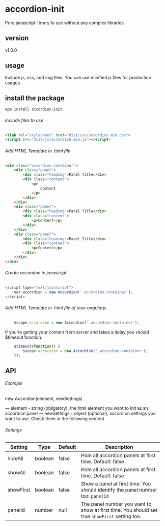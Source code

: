 # accordion-init
Pure javascript library to use without any complex libraries

## version
v1.0.0

## usage
Include js, css, and img files. You can use minified js files for production usages.

## install the package
```
npm install accordion-init
```

###### Include files to use
```html
<link rel="stylesheet" href="dist/css/accordion.min.css">
<script src="dist/js/accordion.min.js"></script>  
```

###### Add HTML Template in .html file
```html
<div class="accordion-container">
	<div class="panel">
		<div class="heading">Panel Title</div>
		<div class="content">
			<p>
				Content
			</p>
		</div>
	</div>
	<div class="panel">
		<div class="heading">Panel Title</div>
		<div class="content">
			<p>Content</p>
		</div>
	</div>
	<div class="panel">
		<div class="heading">Panel Title</div>
		<div class="content">
			<p>Content</p>
		</div>
	</div>
</div>
```

###### Create accordion in javascript
```javascript
<script type="text/javascript">
	var accordion = new Accordion('.accordion-container');
</script>
```

###### Add HTML Template in .html file of your angularjs
```javascript
	$scope.accordion = new Accordion('.accordion-container');
```
If you're getting your content from server and takes a delay you should $timeout function.
```javascript
	$timeout(function() {
		$scope.accordion = new Accordion('.accordion-container');
	});
```

## API

###### Example
new Accordion(element, newSettings)

— element - string (obligatory), the html element you want to init as an accordion panel
— newSettings - object (optional), accordion settings you want to use. Check them in the following content

###### Settings

| Setting  | Type | Default | Description |
| ----- | ----- | ----- | ----- |
| hideAll | boolean | false | Hide all accordion panels at first time. Default: false |
| showAll | boolean | false | Hide all accordion panels at first time. Default: false |
| showFirst | boolean | false | Show a panel at first time. You should identify the panel number too: `panelId` |
| panelId | number | null | The panel number you want to show at first time. You should set true `showFirst` setting too. |

